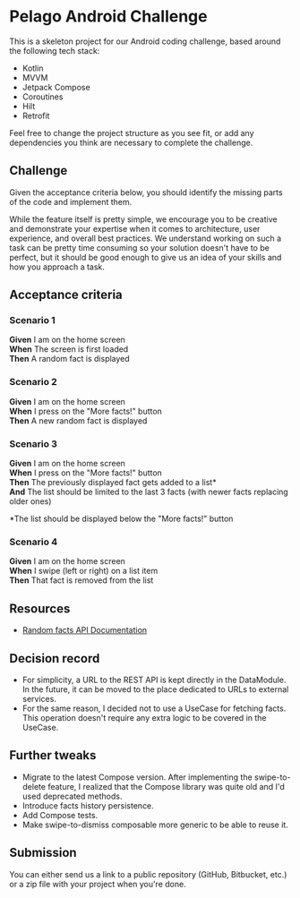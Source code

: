 # Pelago Android Challenge

This is a skeleton project for our Android coding challenge, based around the following tech stack:

- Kotlin
- MVVM
- Jetpack Compose
- Coroutines
- Hilt
- Retrofit

Feel free to change the project structure as you see fit, or add any dependencies you think are necessary to complete
the challenge.

## Challenge

Given the acceptance criteria below, you should identify the missing parts of the code and implement them.

While the feature itself is pretty simple, we encourage you to be creative and demonstrate your expertise when it comes
to architecture, user experience, and overall best practices.
We understand working on such a task can be pretty time consuming so your solution doesn't have to be perfect, but it
should be good enough to give us an idea of your skills and how you approach a task.

## Acceptance criteria

### Scenario 1

**Given** I am on the home screen \
**When** The screen is first loaded \
**Then** A random fact is displayed

### Scenario 2

**Given** I am on the home screen \
**When** I press on the "More facts!" button \
**Then** A new random fact is displayed

### Scenario 3

**Given** I am on the home screen \
**When** I press on the "More facts!" button \
**Then** The previously displayed fact gets added to a list* \
**And** The list should be limited to the last 3 facts (with newer facts replacing older ones)

*The list should be displayed below the "More facts!" button

### Scenario 4

**Given** I am on the home screen \
**When** I swipe (left or right) on a list item \
**Then** That fact is removed from the list

## Resources

- [Random facts API Documentation](https://uselessfacts.jsph.pl/)

## Decision record

- For simplicity, a URL to the REST API is kept directly in the DataModule. In the future, it can be
  moved to the place dedicated to URLs to external services.
- For the same reason, I decided not to use a UseCase for fetching facts. This operation doesn't
  require any extra logic to be covered in the UseCase.

## Further tweaks

- Migrate to the latest Compose version. After implementing the swipe-to-delete feature, I realized
  that the Compose library was quite old and I'd used deprecated methods.
- Introduce facts history persistence.
- Add Compose tests.
- Make swipe-to-dismiss composable more generic to be able to reuse it.

## Submission

You can either send us a link to a public repository (GitHub, Bitbucket, etc.) or a zip file with your project when
you're done.